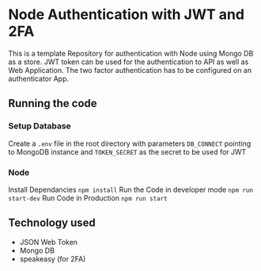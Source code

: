 # Node Authentication with JWT and 2FA
This is a template Repository for authentication with Node using Mongo DB as a store. JWT token can be used for the authentication to API as well as  Web Application. The two factor authentication has to be configured on an authenticator App.

## Running the code

### Setup Database
Create a `.env` file in the root directory with parameters `DB_CONNECT` pointing to MongoDB instance and `TOKEN_SECRET` as the secret to be used for JWT  

### Node
Install Dependancies  `npm install`
Run the Code in developer mode `npm run start-dev` 
Run Code in Production `npm run start`

## Technology used
* JSON Web Token
* Mongo DB
* speakeasy (for 2FA) 